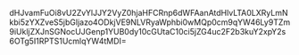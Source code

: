 dHJvamFuOi8vU2ZvYlJJY2VyZ0hjaHFCRnp6dWFAanAtdHlvLTA0LXRyLmNkbi5zYXZveS5jbGljazo4ODkjVE9NLVRyaWphbi0wMQp0cm9qYW46Ly9TZm9iUkljZXJnSGNocUJGenp1YUB0dy10cGUtaC10ci5jZG4uc2F2b3kuY2xpY2s6OTg5I1RPTS1UcmlqYW4tMDI=
